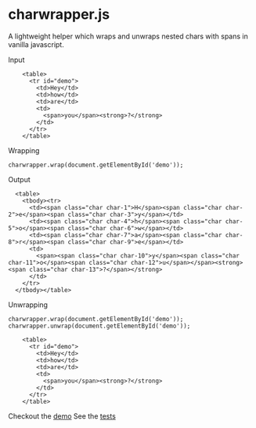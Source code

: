 # charwrapper.js

A lightweight helper which wraps and unwraps nested chars with spans in vanilla javascript.

Input
```
    <table>
      <tr id="demo">
        <td>Hey</td>
        <td>how</td>
        <td>are</td>
        <td>
          <span>you</span><strong>?</strong>
        </td>
      </tr>
    </table>
```

Wrapping
```
charwrapper.wrap(document.getElementById('demo'));
```

Output
```
  <table>
    <tbody><tr>
      <td><span class="char char-1">H</span><span class="char char-2">e</span><span class="char char-3">y</span></td>
      <td><span class="char char-4">h</span><span class="char char-5">o</span><span class="char char-6">w</span></td>
      <td><span class="char char-7">a</span><span class="char char-8">r</span><span class="char char-9">e</span></td>
      <td>
        <span><span class="char char-10">y</span><span class="char char-11">o</span><span class="char char-12">u</span></span><strong><span class="char char-13">?</span></strong>
      </td>
    </tr>
  </tbody></table>
```

Unwrapping
```
charwrapper.wrap(document.getElementById('demo'));
charwrapper.unwrap(document.getElementById('demo'));
```

```
    <table>
      <tr id="demo">
        <td>Hey</td>
        <td>how</td>
        <td>are</td>
        <td>
          <span>you</span><strong>?</strong>
        </td>
      </tr>
    </table>
```

Checkout the [demo](http://jantimon.github.io/charwrapper/demo.html)
See the [tests](http://jantimon.github.io/charwrapper/test)